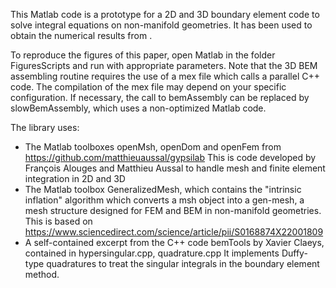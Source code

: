 This Matlab code is a prototype for a 2D and 3D boundary element code to solve integral equations on non-manifold geometries.
It has been used to obtain the numerical results from <link here>.

To reproduce the figures of this paper, open Matlab in the folder FiguresScripts and run with appropriate parameters.
Note that the 3D BEM assembling routine requires the use of a mex file which calls a parallel C++ code.
The compilation of the mex file may depend on your specific configuration. If necessary, the call to bemAssembly 
can be replaced by slowBemAssembly, which uses a non-optimized Matlab code. 

The library uses:
- The Matlab toolboxes openMsh, openDom and openFem from https://github.com/matthieuaussal/gypsilab
This is code developed by François Alouges and Matthieu Aussal to handle mesh and finite element integration in 2D and 3D
- The Matlab toolbox GeneralizedMesh, which contains the "intrinsic inflation" algorithm which converts a msh object into a gen-mesh, a mesh structure designed for FEM and BEM in non-manifold geometries. 
This is based on https://www.sciencedirect.com/science/article/pii/S0168874X22001809
- A self-contained excerpt from the C++ code bemTools by Xavier Claeys, contained in hypersingular.cpp, quadrature.cpp 
It implements Duffy-type quadratures to treat the singular integrals in the boundary element method. 




 

